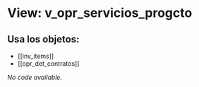 # View: v_opr_servicios_progcto

## Usa los objetos:
- [[inv_items]]
- [[opr_det_contratos]]

*No code available.*
